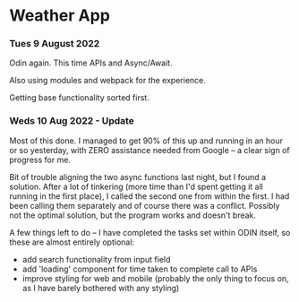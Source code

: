 # Weather App

### Tues 9 August 2022

Odin again. This time APIs and Async/Await.

Also using modules and webpack for the experience.

Getting base functionality sorted first.

### Weds 10 Aug 2022 - Update

Most of this done. I managed to get 90% of this up and running in an hour or so yesterday, with ZERO assistance needed from Google – a clear sign of progress for me.

Bit of trouble aligning the two async functions last night, but I found a solution. After a lot of tinkering (more time than I'd spent getting it all running in the first place), I called the second one from within the first. I had been calling them separately and of course there was a conflict. Possibly not the optimal solution, but the program works and doesn't break.

A few things left to do – I have completed the tasks set within ODIN itself, so these are almost entirely optional:

-   add search functionality from input field
-   add 'loading' component for time taken to complete call to APIs
-   improve styling for web and mobile (probably the only thing to focus on, as I have barely bothered with any styling)
